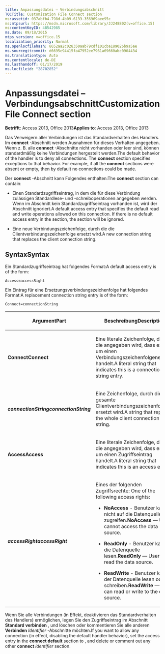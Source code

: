 ```yaml
---
title: Anpassungsdatei – Verbindungsabschnitt
TOCTitle: Customization File Connect section
ms:assetid: 037abfb4-798d-4b09-6133-356969aee95c
ms:mtpsurl: https://msdn.microsoft.com/library/JJ248802(v=office.15)
ms:contentKeyID: 48542985
ms.date: 09/18/2015
mtps_version: v=office.15
localization_priority: Normal
ms.openlocfilehash: 8652aa2c028350aab79cdf101cba189026b9a5ae
ms.sourcegitcommit: d6695c94415fa47952ee7961a69660abc0904434
ms.translationtype: Auto
ms.contentlocale: de-DE
ms.lasthandoff: 01/17/2019
ms.locfileid: "28702852"
---
```

# <a name="customization-file-connect-section"></a><span data-ttu-id="3a033-102">Anpassungsdatei – Verbindungsabschnitt</span><span class="sxs-lookup"><span data-stu-id="3a033-102">Customization File Connect section</span></span>

<span data-ttu-id="3a033-103">**Betrifft**: Access 2013, Office 2013</span><span class="sxs-lookup"><span data-stu-id="3a033-103">**Applies to**: Access 2013, Office 2013</span></span>

<span data-ttu-id="3a033-p101">Das Verweigern aller Verbindungen ist das Standardverhalten des Handlers. Im **connect** -Abschnitt werden Ausnahmen für dieses Verhalten angegeben. Wenn z. B. alle **connect** -Abschnitte nicht vorhanden oder leer sind, können standardmäßig keine Verbindungen hergestellt werden.</span><span class="sxs-lookup"><span data-stu-id="3a033-p101">The default behavior of the handler is to deny all connections. The **connect** section specifies exceptions to that behavior. For example, if all the **connect** sections were absent or empty, then by default no connections could be made.</span></span>

<span data-ttu-id="3a033-107">Der **connect** -Abschnitt kann Folgendes enthalten:</span><span class="sxs-lookup"><span data-stu-id="3a033-107">The **connect** section can contain:</span></span>

- <span data-ttu-id="3a033-p102">Einen Standardzugriffseintrag, in dem die für diese Verbindung zulässigen Standardlese- und -schreiboperationen angegeben werden. Wenn im Abschnitt kein Standardzugriffseintrag vorhanden ist, wird der Abschnitt ignoriert.</span><span class="sxs-lookup"><span data-stu-id="3a033-p102">A default access entry that specifies the default read and write operations allowed on this connection. If there is no default access entry in the section, the section will be ignored.</span></span>

- <span data-ttu-id="3a033-110">Eine neue Verbindungszeichenfolge, durch die die Clientverbindungszeichenfolge ersetzt wird.</span><span class="sxs-lookup"><span data-stu-id="3a033-110">A new connection string that replaces the client connection string.</span></span>

## <a name="syntax"></a><span data-ttu-id="3a033-111">Syntax</span><span class="sxs-lookup"><span data-stu-id="3a033-111">Syntax</span></span>

<span data-ttu-id="3a033-112">Ein Standardzugriffseintrag hat folgendes Format:</span><span class="sxs-lookup"><span data-stu-id="3a033-112">A default access entry is of the form:</span></span>

`Access=accessRight`

<span data-ttu-id="3a033-113">Ein Eintrag für eine Ersetzungsverbindungszeichenfolge hat folgendes Format:</span><span class="sxs-lookup"><span data-stu-id="3a033-113">A replacement connection string entry is of the form:</span></span>

`Connect=connectionString`

<table>
<colgroup>
<col style="width: 50%" />
<col style="width: 50%" />
</colgroup>
<thead>
<tr class="header">
<th><p><span data-ttu-id="3a033-114">Argument</span><span class="sxs-lookup"><span data-stu-id="3a033-114">Part</span></span></p></th>
<th><p><span data-ttu-id="3a033-115">Beschreibung</span><span class="sxs-lookup"><span data-stu-id="3a033-115">Description</span></span></p></th>
</tr>
</thead>
<tbody>
<tr class="odd">
<td><p><span data-ttu-id="3a033-116"><strong>Connect</strong></span><span class="sxs-lookup"><span data-stu-id="3a033-116"><strong>Connect</strong></span></span></p></td>
<td><p><span data-ttu-id="3a033-117">Eine literale Zeichenfolge, durch die angegeben wird, dass es sich um einen Verbindungszeichenfolgeneintrag handelt.</span><span class="sxs-lookup"><span data-stu-id="3a033-117">A literal string that indicates this is a connection string entry.</span></span></p></td>
</tr>
<tr class="even">
<td><p><span data-ttu-id="3a033-118"><strong><em>connectionString</em></strong></span><span class="sxs-lookup"><span data-stu-id="3a033-118"><strong><em>connectionString</em></strong></span></span></p></td>
<td><p><span data-ttu-id="3a033-119">Eine Zeichenfolge, durch die die gesamte Clientverbindungszeichenfolge ersetzt wird.</span><span class="sxs-lookup"><span data-stu-id="3a033-119">A string that replaces the whole client connection string.</span></span></p></td>
</tr>
<tr class="odd">
<td><p><span data-ttu-id="3a033-120"><strong>Access</strong></span><span class="sxs-lookup"><span data-stu-id="3a033-120"><strong>Access</strong></span></span></p></td>
<td><p><span data-ttu-id="3a033-121">Eine literale Zeichenfolge, durch die angegeben wird, dass es sich um einen Zugriffseintrag handelt.</span><span class="sxs-lookup"><span data-stu-id="3a033-121">A literal string that indicates this is an access entry.</span></span></p></td>
</tr>
<tr class="even">
<td><p><span data-ttu-id="3a033-122"><strong><em>accessRight</em></strong></span><span class="sxs-lookup"><span data-stu-id="3a033-122"><strong><em>accessRight</em></strong></span></span></p></td>
<td><p><span data-ttu-id="3a033-123">Eines der folgenden Zugriffsrechte:
</span><span class="sxs-lookup"><span data-stu-id="3a033-123">One of the following access rights:</span></span></p>
<p></p>
<ul>
<li><p><span data-ttu-id="3a033-124"><strong>NoAccess</strong> - Benutzer kann nicht auf die Datenquelle zugreifen.</span><span class="sxs-lookup"><span data-stu-id="3a033-124"><strong>NoAccess</strong> — User cannot access the data source.</span></span></p></li>
<li><p><span data-ttu-id="3a033-125"><strong>ReadOnly</strong> - Benutzer kann die Datenquelle lesen.</span><span class="sxs-lookup"><span data-stu-id="3a033-125"><strong>ReadOnly</strong> — User can read the data source.</span></span></p></li>
<li><p><span data-ttu-id="3a033-126"><strong>ReadWrite</strong> - Benutzer kann in der Datenquelle lesen oder schreiben.</span><span class="sxs-lookup"><span data-stu-id="3a033-126"><strong>ReadWrite</strong> — User can read or write to the data source.</span></span></p></li>
</ul>
<p></p></td>
</tr>
</tbody>
</table>


<span data-ttu-id="3a033-127">Wenn Sie alle Verbindungen (in Effekt, deaktivieren das Standardverhalten des Handlers) ermöglichen, legen Sie den Zugriffseintrag im Abschnitt **Standard verbinden** , und löschen oder kommentieren Sie alle anderen **Verbinden** *Identifier* -Abschnitte möchten.</span><span class="sxs-lookup"><span data-stu-id="3a033-127">If you want to allow any connection (in effect, disabling the default handler behavior), set the access entry in the **connect default** section to , and delete or comment out any other **connect** *identifier* section.</span></span>

